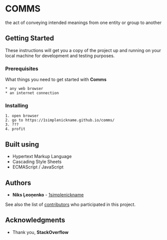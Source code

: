 # COMMS
 the act of conveying intended meanings from one entity or group to another

## Getting Started

These instructions will get you a copy of the project up and running on your local machine for development and testing purposes.

### Prerequisites

What things you need to get started with **Comms**

```
* any web browser
* an internet connection
```

### Installing

```
1. open browser
2. go to https://1simplenickname.github.io/comms/
3. ???
4. profit
```

## Built using

* Hypertext Markup Language 
* Cascading Style Sheets
* ECMAScript / JavaScript

## Authors

* **Niks Ļeoņenko** - [1simplenickname](https://github.com/1simplenickname)

See also the list of [contributors](https://github.com/1simplenickname/comms/contributors) who participated in this project.

## Acknowledgments

* Thank you, **StackOverflow**
